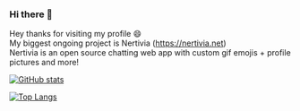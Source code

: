 ### Hi there 👋

Hey thanks for visiting my profile :smile:   
My biggest ongoing project is Nertivia (https://nertivia.net)   
Nertivia is an open source chatting web app with custom gif emojis + profile pictures and more!   

[![GitHub stats](https://github-readme-stats.vercel.app/api?username=supertigerr&theme=dark)](https://github.com/anuraghazra/github-readme-stats)

[![Top Langs](https://github-readme-stats.vercel.app/api/top-langs/?username=supertigerr&layout=compact&theme=dark)](https://github.com/anuraghazra/github-readme-stats)

